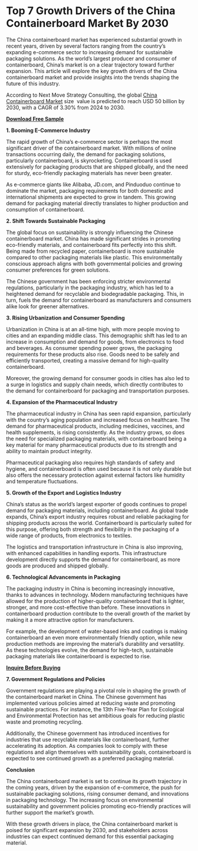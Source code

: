 # Top 7 Growth Drivers of the China Containerboard Market By 2030

The China containerboard market has experienced substantial growth in recent years, driven by several factors ranging from the country’s expanding e-commerce sector to increasing demand for sustainable packaging solutions. As the world’s largest producer and consumer of containerboard, China’s market is on a clear trajectory toward further expansion. This article will explore the key growth drivers of the China containerboard market and provide insights into the trends shaping the future of this industry.

According to Next Move Strategy Consulting, the global [China Containerboard Market](https://www.nextmsc.com/report/china-containerboard-market) size  value is predicted to reach USD 50 billion by 2030, with a CAGR of 3.30% from 2024 to 2030.

[**Download Free Sample**](https://www.nextmsc.com/china-containerboard-market/request-sample)

**1. Booming E-Commerce Industry**

The rapid growth of China’s e-commerce sector is perhaps the most significant driver of the containerboard market. With millions of online transactions occurring daily, the demand for packaging solutions, particularly containerboard, is skyrocketing. Containerboard is used extensively for packaging products that are shipped globally, and the need for sturdy, eco-friendly packaging materials has never been greater.

As e-commerce giants like Alibaba, JD.com, and Pinduoduo continue to dominate the market, packaging requirements for both domestic and international shipments are expected to grow in tandem. This growing demand for packaging material directly translates to higher production and consumption of containerboard.

**2. Shift Towards Sustainable Packaging**

The global focus on sustainability is strongly influencing the Chinese containerboard market. China has made significant strides in promoting eco-friendly materials, and containerboard fits perfectly into this shift. Being made from recycled paper, containerboard is more sustainable compared to other packaging materials like plastic. This environmentally conscious approach aligns with both governmental policies and growing consumer preferences for green solutions.

The Chinese government has been enforcing stricter environmental regulations, particularly in the packaging industry, which has led to a heightened demand for recyclable and biodegradable packaging. This, in turn, fuels the demand for containerboard as manufacturers and consumers alike look for greener alternatives.

**3. Rising Urbanization and Consumer Spending**

Urbanization in China is at an all-time high, with more people moving to cities and an expanding middle class. This demographic shift has led to an increase in consumption and demand for goods, from electronics to food and beverages. As consumer spending power grows, the packaging requirements for these products also rise. Goods need to be safely and efficiently transported, creating a massive demand for high-quality containerboard.

Moreover, the growing demand for consumer goods in cities has also led to a surge in logistics and supply chain needs, which directly contributes to the demand for containerboard for packaging and transportation purposes.

**4. Expansion of the Pharmaceutical Industry**

The pharmaceutical industry in China has seen rapid expansion, particularly with the country’s aging population and increased focus on healthcare. The demand for pharmaceutical products, including medicines, vaccines, and health supplements, is rising consistently. As the industry grows, so does the need for specialized packaging materials, with containerboard being a key material for many pharmaceutical products due to its strength and ability to maintain product integrity.

Pharmaceutical packaging also requires high standards of safety and hygiene, and containerboard is often used because it is not only durable but also offers the necessary protection against external factors like humidity and temperature fluctuations.

**5. Growth of the Export and Logistics Industry**

China’s status as the world’s largest exporter of goods continues to propel demand for packaging materials, including containerboard. As global trade expands, China’s export industry requires robust and reliable packaging for shipping products across the world. Containerboard is particularly suited for this purpose, offering both strength and flexibility in the packaging of a wide range of products, from electronics to textiles.

The logistics and transportation infrastructure in China is also improving, with enhanced capabilities in handling exports. This infrastructure development directly supports the demand for containerboard, as more goods are produced and shipped globally.

**6. Technological Advancements in Packaging**

The packaging industry in China is becoming increasingly innovative, thanks to advances in technology. Modern manufacturing techniques have allowed for the production of higher-quality containerboard that is lighter, stronger, and more cost-effective than before. These innovations in containerboard production contribute to the overall growth of the market by making it a more attractive option for manufacturers.

For example, the development of water-based inks and coatings is making containerboard an even more environmentally friendly option, while new production methods are improving the material’s durability and versatility. As these technologies evolve, the demand for high-tech, sustainable packaging materials like containerboard is expected to rise.

[**Inquire Before Buying**](https://www.nextmsc.com/china-containerboard-market/inquire-before-buying)

**7. Government Regulations and Policies**

Government regulations are playing a pivotal role in shaping the growth of the containerboard market in China. The Chinese government has implemented various policies aimed at reducing waste and promoting sustainable practices. For instance, the 13th Five-Year Plan for Ecological and Environmental Protection has set ambitious goals for reducing plastic waste and promoting recycling.

Additionally, the Chinese government has introduced incentives for industries that use recyclable materials like containerboard, further accelerating its adoption. As companies look to comply with these regulations and align themselves with sustainability goals, containerboard is expected to see continued growth as a preferred packaging material.

**Conclusion**

The China containerboard market is set to continue its growth trajectory in the coming years, driven by the expansion of e-commerce, the push for sustainable packaging solutions, rising consumer demand, and innovations in packaging technology. The increasing focus on environmental sustainability and government policies promoting eco-friendly practices will further support the market’s growth.

With these growth drivers in place, the China containerboard market is poised for significant expansion by 2030, and stakeholders across industries can expect continued demand for this essential packaging material.
